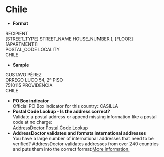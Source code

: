 Chile
=====

- **Format**

RECIPIENT  
[STREET_TYPE] STREET_NAME HOUSE_NUMBER [, [FLOOR] [APARTMENT]]  
POSTAL_CODE LOCALITY  
CHILE
- **Sample**

GUSTAVO PÉREZ  
ORREGO LUCO 54, 2º PISO  
7510115 PROVIDENCIA  
CHILE
- **PO Box indicator**  
Official PO Box indicator for this country: CASILLA
- **Postal Code Lookup - Is the address correct?**  
Validate a postal address or append missing information like a postal code at no charge:  
[AddressDoctor Postal Code Lookup](http://lookup.addressdoctor.com/lookup/default.aspx?lang=en&country=CHL)
- **AddressDoctor validates and formats international addresses**  
You have a large number of international addresses that need to be verified? AddressDoctor validates addresses from over 240 countries and puts them into the correct format:[More information.](index.php?id=31&L=1)